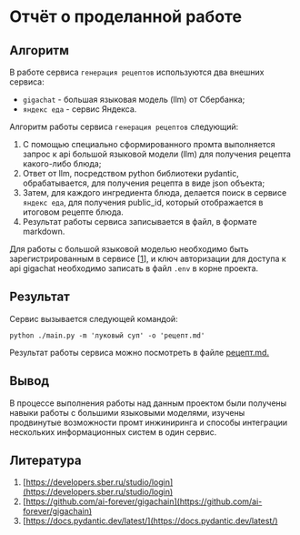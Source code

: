 # Отчёт о проделанной работе

## Алгоритм

В работе сервиса `генерация рецептов` используются два внешних сервиса:

- `gigachat` - большая языковая модель (llm) от Сбербанка;
- `яндекс едa` - сервис Яндекса.

Алгоритм работы сервиса `генерация рецептов` следующий:

1. С помощью специально сформированного промта выполняется запрос к api большой языковой модели (llm) для получения
   рецепта какого-либо блюда;
2. Ответ от llm, посредством python библиотеки pydantic, обрабатывается, для получения рецепта в виде json
   объекта;
3. Затем, для каждого ингредиента блюда, делается поиск в сервисе `яндекс еда`, для получения public_id, который
   отображается в итоговом рецепте блюда.
4. Результат работы сервиса записывается в файл, в формате markdown.

Для работы c большой языковой моделью необходимо быть зарегистрированным в сервисе [[1]], и ключ авторизации для доступа
к api gigachat необходимо записать в файл `.env` в корне проекта.

## Результат

Сервис вызывается следующей командой:

```shell
python ./main.py -m 'луковый суп' -o 'рецепт.md'
```

Результат работы сервиса можно посмотреть в файле [рецепт.md.](рецепт.md)

## Вывод

В процессе выполнения работы над данным проектом были получены навыки работы с большими языковыми моделями, изучены
продвинутые возможности промт инжиниринга и способы интеграции нескольких информационных систем в один сервис.

## Литература

[1]: https://developers.sber.ru/studio/login

1. [https://developers.sber.ru/studio/login](https://developers.sber.ru/studio/login)
2. [https://github.com/ai-forever/gigachain](https://github.com/ai-forever/gigachain)
3. [https://docs.pydantic.dev/latest/](https://docs.pydantic.dev/latest/)
